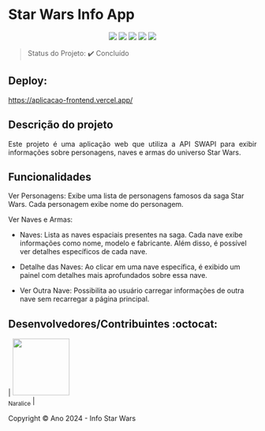 <h1>Star Wars Info App</h1> 

<p align="center">
  <img src="https://img.shields.io/badge/html5-%23E34F26.svg?style=for-the-badge&logo=html5&logoColor=white"/>
  <img src="https://img.shields.io/badge/tailwindcss-%2338B2AC.svg?style=for-the-badge&logo=tailwind-css&logoColor=white"/>
  <img src="https://img.shields.io/badge/typescript-%23007ACC.svg?style=for-the-badge&logo=typescript&logoColor=white"/>
  <img src="https://img.shields.io/badge/react-%2320232a.svg?style=for-the-badge&logo=react&logoColor=%2361DAFB"/>

   <img src="http://img.shields.io/static/v1?label=STATUS&message=CONCLUIDO&color=GREEN&style=for-the-badge"/>
</p>

> Status do Projeto: :heavy_check_mark: Concluído

## Deploy:
https://aplicacao-frontend.vercel.app/

## Descrição do projeto 

<p align="justify">
  Este projeto é uma aplicação web que utiliza a API SWAPI para exibir informações sobre personagens, naves e armas do universo Star Wars.
</p>

## Funcionalidades
Ver Personagens: Exibe uma lista de personagens famosos da saga Star Wars. Cada personagem exibe nome do personagem.

Ver Naves e Armas:

  - Naves: Lista as naves espaciais presentes na saga. Cada nave exibe informações como nome, modelo e fabricante. Além disso, é possível ver detalhes específicos de cada nave.
    
  - Detalhe das Naves: Ao clicar em uma nave específica, é exibido um painel com detalhes mais aprofundados sobre essa nave.
    
  - Ver Outra Nave: Possibilita ao usuário carregar informações de outra nave sem recarregar a página principal.
    
## Desenvolvedores/Contribuintes :octocat:

| [<img src="https://avatars.githubusercontent.com/u/100246479?v=4" width=115><br><sub>Naralice</sub>](https://github.com/naralicecosta) |

Copyright :copyright: Ano 2024 - Info Star Wars

